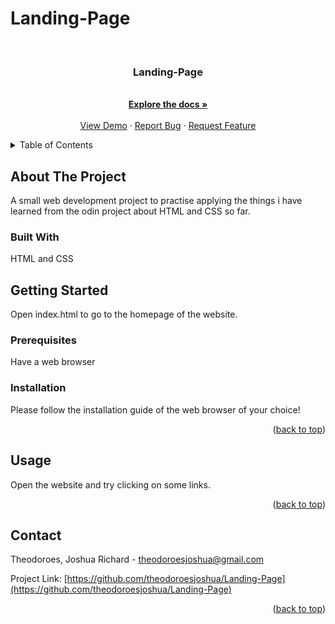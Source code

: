 # Landing-Page
<div id="top"></div>


<!-- PROJECT LOGO -->
<br />
<div align="center">
  <a href="https://github.com/theodoroesjoshua/Landing-Page"></a>

<h3 align="center">Landing-Page</h3>

  <p align="center">
    <br />
    <a href="https://github.com/theodoroesjoshua/Landing-Page"><strong>Explore the docs »</strong></a>
    <br />
    <br />
    <a href="https://github.com/theodoroesjoshua/Landing-Page">View Demo</a>
    ·
    <a href="https://github.com/theodoroesjoshua/Landing-Page/issues">Report Bug</a>
    ·
    <a href="https://github.com/theodoroesjoshua/Landing-Page/issues">Request Feature</a>
  </p>
</div>



<!-- TABLE OF CONTENTS -->
<details>
  <summary>Table of Contents</summary>
  <ol>
    <li>
      <a href="#about-the-project">About The Project</a>
      <ul>
        <li><a href="#built-with">Built With</a></li>
      </ul>
    </li>
    <li>
      <a href="#getting-started">Getting Started</a>
      <ul>
        <li><a href="#prerequisites">Prerequisites</a></li>
        <li><a href="#installation">Installation</a></li>
      </ul>
    </li>
    <li><a href="#usage">Usage</a></li>
    <li><a href="#contributing">Contributing</a></li>
    <li><a href="#contact">Contact</a></li>
  </ol>
</details>



<!-- ABOUT THE PROJECT -->
## About The Project
A small web development project to practise applying the things i have learned from the odin project about HTML and CSS so far.

### Built With
HTML and CSS

<!-- GETTING STARTED -->
## Getting Started

Open index.html to go to the homepage of the website.

### Prerequisites

Have a web browser

### Installation
Please follow the installation guide of the web browser of your choice!
<p align="right">(<a href="#top">back to top</a>)</p>


<!-- USAGE EXAMPLES -->
## Usage
Open the website and try clicking on some links.
<p align="right">(<a href="#top">back to top</a>)</p>

<!-- CONTACT -->
## Contact

Theodoroes, Joshua Richard - theodoroesjoshua@gmail.com

Project Link: [https://github.com/theodoroesjoshua/Landing-Page](https://github.com/theodoroesjoshua/Landing-Page)

<p align="right">(<a href="#top">back to top</a>)</p>
